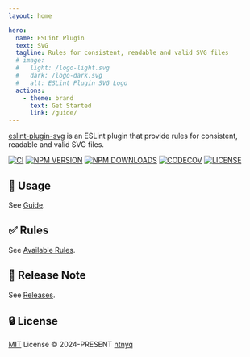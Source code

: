 ```yaml
---
layout: home

hero:
  name: ESLint Plugin
  text: SVG
  tagline: Rules for consistent, readable and valid SVG files
  # image:
  #   light: /logo-light.svg
  #   dark: /logo-dark.svg
  #   alt: ESLint Plugin SVG Logo
  actions:
    - theme: brand
      text: Get Started
      link: /guide/
---
```


[eslint-plugin-svg](https://www.npmjs.com/package/eslint-plugin-svg) is an ESLint plugin that provide rules for consistent, readable and valid SVG files.

<div id="package_status">

[![CI](https://github.com/ntnyq/eslint-plugin-svg/workflows/CI/badge.svg)](https://github.com/ntnyq/eslint-plugin-svg/actions)
[![NPM VERSION](https://img.shields.io/npm/v/eslint-plugin-svg.svg)](https://www.npmjs.com/package/eslint-plugin-svg)
[![NPM DOWNLOADS](https://img.shields.io/npm/dy/eslint-plugin-svg.svg)](https://www.npmjs.com/package/eslint-plugin-svg)
[![CODECOV](https://codecov.io/github/ntnyq/eslint-plugin-svg/branch/main/graph/badge.svg)](https://codecov.io/github/ntnyq/eslint-plugin-svg)
[![LICENSE](https://img.shields.io/github/license/ntnyq/eslint-plugin-svg.svg)](https://github.com/ntnyq/eslint-plugin-svg/blob/main/LICENSE)

</div>

## :book: Usage

See [Guide](./guide/index.md).

## :white_check_mark: Rules

See [Available Rules](./rules/index.md).

## :book: Release Note

See [Releases](https://github.com/ntnyq/eslint-plugin-svg/releases).

## :lock: License

[MIT](https://github.com/ntnyq/eslint-plugin-svg/blob/main/LICENSE) License © 2024-PRESENT [ntnyq](https://github.com/ntnyq)
